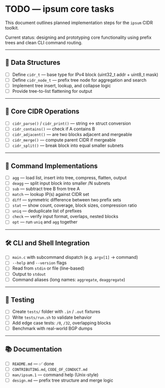 # TODO — ipsum core tasks

This document outlines planned implementation steps for the `ipsum` CIDR toolkit.

Current status: designing and prototyping core functionality using prefix trees and clean CLI command routing.

---

## 🌲 Data Structures

- [ ] Define `cidr_t` — base type for IPv4 block (uint32_t addr + uint8_t mask)
- [ ] Define `cidr_node_t` — prefix tree node for aggregation and search
- [ ] Implement tree insert, lookup, and collapse logic
- [ ] Provide tree-to-list flattening for output

---

## 🧠 Core CIDR Operations

- [ ] `cidr_parse()` / `cidr_print()` — string <-> struct conversion
- [ ] `cidr_contains()` — check if A contains B
- [ ] `cidr_adjacent()` — are two blocks adjacent and mergeable
- [ ] `cidr_merge()` — compute parent CIDR if mergeable
- [ ] `cidr_split()` — break block into equal smaller subnets

---

## 🧰 Command Implementations

- [ ] `agg` — load list, insert into tree, compress, flatten, output
- [ ] `deagg` — split input block into smaller /N subnets
- [ ] `sub` — subtract tree B from tree A
- [ ] `match` — lookup IP(s) against CIDR set
- [ ] `diff` — symmetric difference between two prefix sets
- [ ] `stat` — show count, coverage, block sizes, compression ratio
- [ ] `uniq` — deduplicate list of prefixes
- [ ] `check` — verify input format, overlaps, nested blocks
- [ ] `opt` — run `uniq` and `agg` together

---

## 🛠 CLI and Shell Integration

- [ ] `main.c` with subcommand dispatch (e.g. `argv[1]` → command)
- [ ] `--help` and `--version` flags
- [ ] Read from `stdin` or file (line-based)
- [ ] Output to `stdout`
- [ ] Command aliases (long names: `aggregate`, `deaggregate`)

---

## 🧪 Testing

- [ ] Create `tests/` folder with `.in` / `.out` fixtures
- [ ] Write `tests/run.sh` to validate behavior
- [ ] Add edge case tests: `/0`, `/32`, overlapping blocks
- [ ] Benchmark with real-world BGP dumps

---

## 📚 Documentation

- [ ] `README.md` — ✅ done
- [ ] `CONTRIBUTING.md`, `CODE_OF_CONDUCT.md`
- [ ] `man/ipsum.1` — command help (Unix-style)
- [ ] `design.md` — prefix tree structure and merge logic
